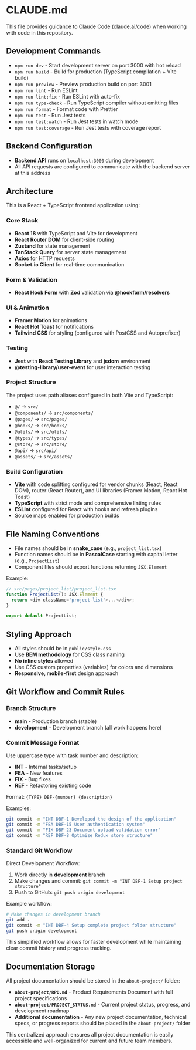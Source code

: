 # CLAUDE.md

This file provides guidance to Claude Code (claude.ai/code) when working with code in this repository.

## Development Commands

- `npm run dev` - Start development server on port 3000 with hot reload
- `npm run build` - Build for production (TypeScript compilation + Vite build)
- `npm run preview` - Preview production build on port 3001
- `npm run lint` - Run ESLint
- `npm run lint:fix` - Run ESLint with auto-fix
- `npm run type-check` - Run TypeScript compiler without emitting files
- `npm run format` - Format code with Prettier
- `npm run test` - Run Jest tests
- `npm run test:watch` - Run Jest tests in watch mode
- `npm run test:coverage` - Run Jest tests with coverage report

## Backend Configuration

- **Backend API** runs on `localhost:3000` during development
- All API requests are configured to communicate with the backend server at this address

## Architecture

This is a React + TypeScript frontend application using:

### Core Stack
- **React 18** with TypeScript and Vite for development
- **React Router DOM** for client-side routing
- **Zustand** for state management
- **TanStack Query** for server state management
- **Axios** for HTTP requests
- **Socket.io Client** for real-time communication

### Form & Validation
- **React Hook Form** with **Zod** validation via **@hookform/resolvers**

### UI & Animation
- **Framer Motion** for animations
- **React Hot Toast** for notifications
- **Tailwind CSS** for styling (configured with PostCSS and Autoprefixer)

### Testing
- **Jest** with **React Testing Library** and **jsdom** environment
- **@testing-library/user-event** for user interaction testing

### Project Structure
The project uses path aliases configured in both Vite and TypeScript:
- `@/` → `src/`
- `@components/` → `src/components/`
- `@pages/` → `src/pages/`
- `@hooks/` → `src/hooks/`
- `@utils/` → `src/utils/`
- `@types/` → `src/types/`
- `@store/` → `src/store/`
- `@api/` → `src/api/`
- `@assets/` → `src/assets/`

### Build Configuration
- **Vite** with code splitting configured for vendor chunks (React, React DOM), router (React Router), and UI libraries (Framer Motion, React Hot Toast)
- **TypeScript** with strict mode and comprehensive linting rules
- **ESLint** configured for React with hooks and refresh plugins
- Source maps enabled for production builds

## File Naming Conventions

- File names should be in **snake_case** (e.g., `project_list.tsx`)
- Function names should be in **PascalCase** starting with capital letter (e.g., `ProjectList`)
- Component files should export functions returning `JSX.Element`

Example:
```typescript
// src/pages/project_list/project_list.tsx
function ProjectList(): JSX.Element {
  return <div className="project-list">...</div>;
}

export default ProjectList;
```

## Styling Approach

- All styles should be in `public/style.css`
- Use **BEM methodology** for CSS class naming
- **No inline styles** allowed
- Use CSS custom properties (variables) for colors and dimensions
- **Responsive, mobile-first** design approach

## Git Workflow and Commit Rules

### Branch Structure
- **main** - Production branch (stable)
- **development** - Development branch (all work happens here)

### Commit Message Format
Use uppercase type with task number and description:

- **INT** - Internal tasks/setup
- **FEA** - New features  
- **FIX** - Bug fixes
- **REF** - Refactoring existing code

Format: `{TYPE} DBF-{number} {description}`

Examples:
```bash
git commit -m "INT DBF-1 Developed the design of the application"
git commit -m "FEA DBF-15 User authentication system"
git commit -m "FIX DBF-23 Document upload validation error"
git commit -m "REF DBF-8 Optimize Redux store structure"
```

### Standard Git Workflow
Direct Development Workflow:

1. Work directly in **development** branch
2. Make changes and commit: `git commit -m "INT DBF-1 Setup project structure"`
3. Push to GitHub: `git push origin development`

Example workflow:
```bash
# Make changes in development branch
git add .
git commit -m "INT DBF-4 Setup complete project folder structure"
git push origin development
```

This simplified workflow allows for faster development while maintaining clear commit history and progress tracking.

## Documentation Storage

All project documentation should be stored in the `about-project/` folder:

- **`about-project/RPD.md`** - Product Requirements Document with full project specifications
- **`about-project/PROJECT_STATUS.md`** - Current project status, progress, and development roadmap
- **Additional documentation** - Any new project documentation, technical specs, or progress reports should be placed in the `about-project/` folder

This centralized approach ensures all project documentation is easily accessible and well-organized for current and future team members.